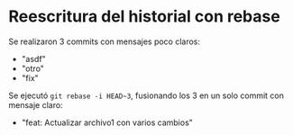 # Reescritura del historial con rebase

Se realizaron 3 commits con mensajes poco claros:
- "asdf"
- "otro"
- "fix"

Se ejecutó `git rebase -i HEAD~3`, fusionando los 3 en un solo commit con mensaje claro:
- "feat: Actualizar archivo1 con varios cambios"
